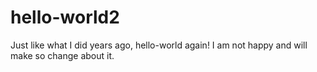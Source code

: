 # hello-world2
Just like what I did years ago, hello-world again!
I am not happy and will make so change about it.
